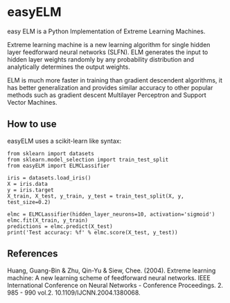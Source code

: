 # easyELM
easy ELM is a Python Implementation of Extreme Learning Machines.

Extreme learning machine is a new learning algorithm for single hidden layer feedforward neural networks (SLFN). ELM generates the input to hidden layer weights randomly by any probability distribution and analytically determines the output weights. 

ELM is much more faster in training than gradient descendent algorithms, it has better generalization and provides similar accuracy to other popular methods such as gradient descent Multilayer Perceptron and Support Vector Machines.

How to use
--------------------------------------------------------------------------------
easyELM uses a scikit-learn like syntax:

```
from sklearn import datasets
from sklearn.model_selection import train_test_split
from easyELM import ELMCLassifier

iris = datasets.load_iris()
X = iris.data
y = iris.target
X_train, X_test, y_train, y_test = train_test_split(X, y, test_size=0.2)

elmc = ELMCLassifier(hidden_layer_neurons=10, activation='sigmoid')
elmc.fit(X_train, y_train)
predictions = elmc.predict(X_test)
print('Test accuracy: %f' % elmc.score(X_test, y_test))
```

References
--------------------------------------------------------------------------------
Huang, Guang-Bin & Zhu, Qin-Yu & Siew, Chee. (2004). Extreme learning machine: A new learning scheme of feedforward neural networks. IEEE International Conference on Neural Networks - Conference Proceedings. 2. 985 - 990 vol.2. 10.1109/IJCNN.2004.1380068. 

